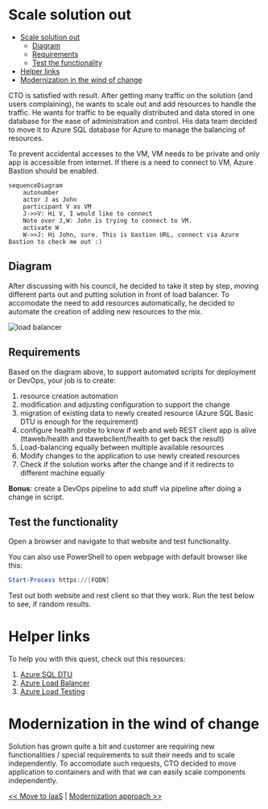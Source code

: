 ﻿# Scale solution out

<!-- TOC -->
* [Scale solution out](#scale-solution-out)
  * [Diagram](#diagram)
  * [Requirements](#requirements)
  * [Test the functionality](#test-the-functionality)
* [Helper links](#helper-links)
* [Modernization in the wind of change](#modernization-in-the-wind-of-change)
<!-- TOC -->

CTO is satisfied with result. After getting many traffic on the solution (and users complaining), he wants to scale out
and add resources to handle the traffic. He wants for traffic to be equally distributed and data stored in one database
for the ease of administration and control. His data team decided to move it to Azure SQL database for Azure to manage
the balancing of resources.

To prevent accidental accesses to the VM, VM needs to be private and only app is accessible from internet. If there is a
need to connect to VM, Azure Bastion should be enabled.

```mermaid
sequenceDiagram
    autonumber
    actor J as John
    participant V as VM
    J->>V: Hi V, I would like to connect
    Note over J,W: John is trying to connect to VM.
    activate W
    W->>J: Hi John, sure. This is bastion URL, connect via Azure Bastion to check me out :)
```

## Diagram

After discussing with his council, he decided to take it step by step, moving different parts out and putting solution
in front of load balancer. To accomodate the need to add resources automatically, he decided to automate the creation of
adding new resources to the mix.

![load balancer](https://webeudatastorage.blob.core.windows.net/web/ama-LoadBalancer.png)

## Requirements

Based on the diagram above, to support automated scripts for deployment or DevOps, your job is to create:

1. resource creation automation
2. modification and adjusting configuration to support the change
3. migration of existing data to newly created resource (Azure SQL Basic DTU is enough for the requirement)
4. configure health probe to know if web and web REST client app is alive (ttaweb/health and ttawebclient/health to get
   back the result)
5. Load-balancing equally between multiple available resources
6. Modify changes to the application to use newly created resources
7. Check if the solution works after the change and if it redirects to different machine equally

**Bonus**: create a DevOps pipeline to add stuff via pipeline after doing a change in script.

## Test the functionality

Open a browser and navigate to that website and test functionality.

You can also use PowerShell to open webpage with default browser like this:

``` powershell
Start-Process https://[FQDN]
```

Test out both website and rest client so that they work. Run the test below to see, if random results.


# Helper links

To help you with this quest, check out this resources:

1. [Azure SQL DTU](https://docs.microsoft.com/en-us/azure/azure-sql/database/service-tiers-dtu?view=azuresql)
2. [Azure Load Balancer](https://docs.microsoft.com/en-us/azure/load-balancer/concepts)
3. [Azure Load Testing](https://docs.microsoft.com/en-us/azure/load-testing/quickstart-create-and-run-load-test)

# Modernization in the wind of change

Solution has grown quite a bit and customer are requiring new functionalities / special requirements to suit their
needs and to scale independently. To accomodate such requests, CTO decided to move application to containers and with
that we can easily scale components independently.

[<< Move to IaaS](./01-move-to-IaaS-Azure.md) | [Modernization approach >>](./03-modernization-in-Azure.md)
